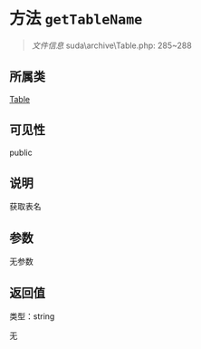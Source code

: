 # 方法 `getTableName`

> *文件信息* suda\archive\Table.php: 285~288

## 所属类 

[Table](../Table.md)

## 可见性

 public 

## 说明

获取表名


## 参数


无参数


## 返回值

类型：string

无

